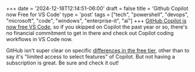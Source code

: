 +++
date = '2024-12-18T12:14:51-06:00'
draft = false
title = 'Github Copilot now Free for VS Code'
type = 'post'
tags = ["tech", "powershell", "devops", "microsoft", "code", "windows", "enterprise-it", "ai"]
+++
[GitHub Copilot is now free VS Code](https://code.visualstudio.com/blogs/2024/12/18/free-github-copilot), so if you skipped on Copilot the past year or so, there's no financial commitment to get in there and check out Copilot coding workflows in VS Code now. <br />

GitHub isn't super clear on specific [differences in the free tier](https://docs.github.com/en/copilot/about-github-copilot/subscription-plans-for-github-copilot), other than to say it's "limited access to select features" of Copilot. But not having a subscription is great.  Be sure and check it out!